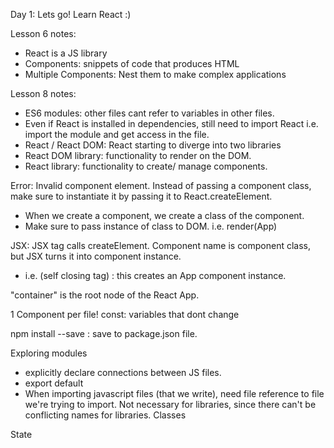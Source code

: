 Day 1: Lets go! Learn React :)

Lesson 6 notes: 
- React is a JS library
- Components: snippets of code that produces HTML
- Multiple Components: Nest them to make complex applications

Lesson 8 notes: 
- ES6 modules: other files cant refer to variables in other files.
-   Even if React is installed in dependencies, still need to import React i.e. import the module and get access in the file.
- React / React DOM: React starting to diverge into two libraries
-   React DOM library: functionality to render on the DOM.
-   React library: functionality to create/ manage components.

Error:  Invalid component element. Instead of passing a component class, make sure to instantiate it by passing it to React.createElement.
- When we create a component, we create a class of the component. 
- Make sure to pass instance of class to DOM. i.e. render(App)

JSX: JSX tag calls createElement. Component name is component class, but JSX turns it into component instance.
- i.e. <App /> (self closing tag) : this creates an App component instance. 

"container" is the root node of the React App. 

1 Component per file!
const: variables that dont change

npm install --save <package>: save <package> to package.json file. 

Exploring modules
- explicitly declare connections between JS files. 
- export default <Component>
- When importing javascript files (that we write), need file reference to file we're trying to import. Not necessary for libraries, since
  there can't be conflicting names for libraries. 
Classes

State 
